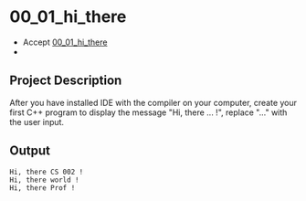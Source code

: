 # 00_01_hi_there

- Accept [00_01_hi_there](https://classroom.github.com/a/soo9cHzM)
- 


## Project Description

After you have installed IDE with the compiler on your computer, create your first C++ program to display the message "Hi, there ... !", replace "..." with the user input.


## Output
```
Hi, there CS 002 !
Hi, there world !
Hi, there Prof !
```